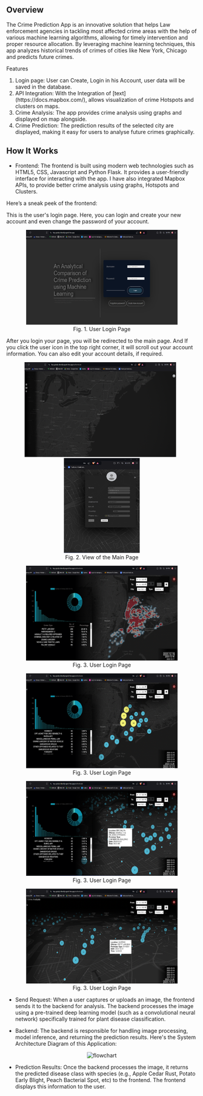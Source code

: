 ## Overview
The Crime Prediction App is an innovative solution that helps Law enforcement agencies in tackling most affected crime areas with the help of various machine learning algorithms, allowing for timely intervention and proper resource allocation. By leveraging machine learning techniques, this app analyzes historical trends of crimes of cities like New York, Chicago and predicts future crimes.

Features
<ol type='1'>
<li>Login page: User can Create, Login in his Account, user data will be saved in the database.</li>
<li>API Integration:  With the Integration of [text](https://docs.mapbox.com/), allows visualization of crime Hotspots and clusters on maps.</li>
<li>Crime Analysis: The app provides crime analysis using graphs and displayed on map alongside.</li>
<li>Crime Prediction: The prediction results of the selected city are displayed, making it easy for users to analyse future crimes graphically.</li>
</ol>

## How It Works
- Frontend:
The frontend is built using modern web technologies such as HTML5, CSS, Javascript and Python Flask. It provides a user-friendly interface for interacting with the app. I have also integrated Mapbox APIs, to provide better crime analysis using graphs, Hotspots and Clusters.

Here’s a sneak peek of the frontend: 

This is the user's login page. Here, you can login and create your new account and even change the password of your account.
<p align="center">
<img src="Extra/frontend_1.png" alt="Image 1" style="height: 250px; width: 400px"><br>
Fig. 1. User Login Page
</p>


After you login your page, you will be redirected to the main page. And If you click the user icon in the top right corner, it will scroll out your account information. You can also edit your account details, if required.
<p align="center">
<img src="Extra/frontend_2.png" alt="Image 2" style="height: 250px; width: 400px">&nbsp&nbsp
<img src="Extra/frontend_8.png" alt="Image 2" style="height: 250px; width: 200px"><br>
Fig. 2. View of the Main Page
</p>

<p align="center">
<img src="Extra/frontend_3.png" alt="Image 1" style="height: 250px; width: 400px"><br>
Fig. 3. User Login Page
</p>

<p align="center">
<img src="Extra/frontend_4.png" alt="Image 1" style="height: 250px; width: 400px"><br>
Fig. 3. User Login Page
</p>

<p align="center">
<img src="Extra/frontend_5.png" alt="Image 1" style="height: 250px; width: 400px"><br>
Fig. 3. User Login Page
</p>

<p align="center">
<img src="Extra/frontend_6.png" alt="Image 1" style="height: 250px; width: 400px"><br>
Fig. 3. User Login Page
</p>

- Send Request:
When a user captures or uploads an image, the frontend sends it to the backend for analysis.
The backend processes the image using a pre-trained deep learning model (such as a convolutional neural network) specifically trained for plant disease classification.

- Backend:
The backend is responsible for handling image processing, model inference, and returning the prediction results.
Here's the System Architecture Diagram of this Application:
<p align="center">
<img src="Extra/plant_disease.drawio.png" alt="flowchart" style="height: 500px">
</p>

- Prediction Results:
Once the backend processes the image, it returns the predicted disease class with species (e.g., Apple Cedar Rust, Potato Early Blight, Peach Bacterial Spot, etc) to the frontend.
The frontend displays this information to the user.